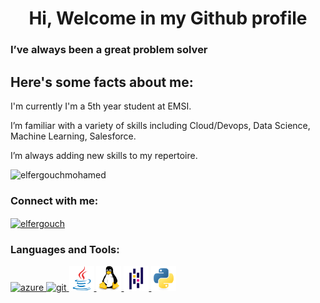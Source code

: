 
<h1 align="center">Hi, Welcome in my Github profile </h1>
<h3>I’ve always been a great problem solver </h3>




<h2>Here's some facts about me: </h2>
<p>I'm currently I'm a 5th year student at EMSI.</p>
<p>I’m familiar with a variety of skills including Cloud/Devops, Data Science, Machine Learning, Salesforce.</p>
<p>I’m always adding new skills to my repertoire.</p>


<p align="left"> <img src="https://komarev.com/ghpvc/?username=elfergouchmohamed&label=Profile%20views&color=0e75b6&style=flat" alt="elfergouchmohamed" /> </p>

<h3 align="left">Connect with me:</h3>
<p align="left">
<a href="https://linkedin.com/in/elfergouch" target="blank"><img align="center" src="https://raw.githubusercontent.com/rahuldkjain/github-profile-readme-generator/master/src/images/icons/Social/linked-in-alt.svg" alt="elfergouch" height="30" width="40" /></a>
</p>

<h3 align="left">Languages and Tools:</h3>
<p align="left"> <a href="https://azure.microsoft.com/en-in/" target="_blank" rel="noreferrer"> <img src="https://www.vectorlogo.zone/logos/microsoft_azure/microsoft_azure-icon.svg" alt="azure" width="40" height="40"/> </a> <a href="https://git-scm.com/" target="_blank" rel="noreferrer"> <img src="https://www.vectorlogo.zone/logos/git-scm/git-scm-icon.svg" alt="git" width="40" height="40"/> </a> <a href="https://www.java.com" target="_blank" rel="noreferrer"> <img src="https://raw.githubusercontent.com/devicons/devicon/master/icons/java/java-original.svg" alt="java" width="40" height="40"/> </a> <a href="https://www.linux.org/" target="_blank" rel="noreferrer"> <img src="https://raw.githubusercontent.com/devicons/devicon/master/icons/linux/linux-original.svg" alt="linux" width="40" height="40"/> </a> <a href="https://pandas.pydata.org/" target="_blank" rel="noreferrer"> <img src="https://raw.githubusercontent.com/devicons/devicon/2ae2a900d2f041da66e950e4d48052658d850630/icons/pandas/pandas-original.svg" alt="pandas" width="40" height="40"/> </a> <a href="https://www.python.org" target="_blank" rel="noreferrer"> <img src="https://raw.githubusercontent.com/devicons/devicon/master/icons/python/python-original.svg" alt="python" width="40" height="40"/> </a> </p>

